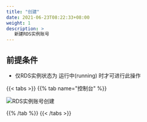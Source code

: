 ```yaml
---
title: "创建"
date: 2021-06-23T08:22:33+08:00
weight: 1
description: >
   新建RDS实例账号
---
```


## 前提条件
- 仅RDS实例状态为 运行中(running) 时才可进行此操作


{{< tabs >}}
{{% tab name="控制台" %}}

 ![RDS实例账号创建](../../../images/rds_account_create.png)

{{% /tab %}}
{{< /tabs >}}
